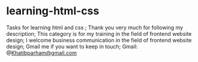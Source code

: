 # learning-html-css
Tasks for learning html and css ;
Thank you very much for following my description;
This category is for my training in the field of frontend website design;
I welcome business communication in the field of frontend website design;
Gmail me if you want to keep in touch;
Gmail: @Khatibparham@gmail.com
